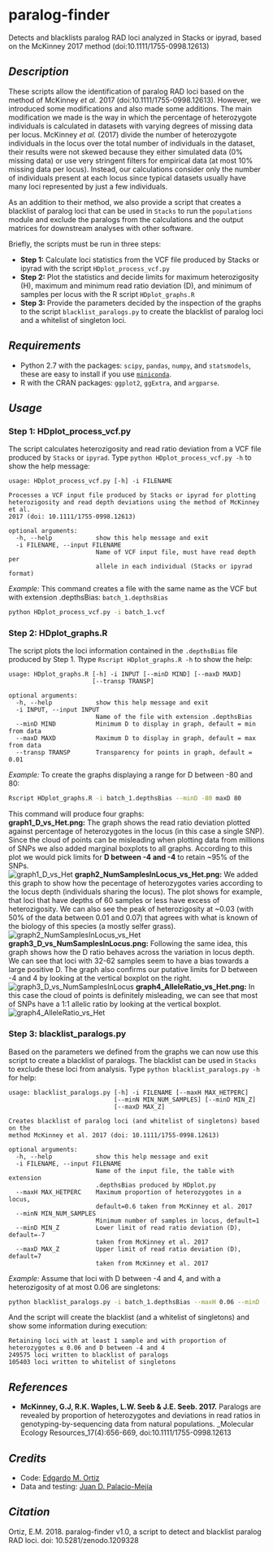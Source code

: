 # paralog-finder
Detects and blacklists paralog RAD loci analyzed in Stacks or ipyrad, based on the McKinney 2017 method (doi:10.1111/1755-0998.12613)

## _Description_
These scripts allow the identification of paralog RAD loci based on the method of McKinney _et al._ 2017 (doi:10.1111/1755-0998.12613). However, we introduced some modifications and also made some additions. The main modification we made is the way in which the percentage of heterozygote individuals is calculated in datasets with varying degrees of missing data per locus. McKinney _et al._ (2017) divide the number of heterozygote individuals in the locus over the total number of individuals in the dataset, their results were not skewed because they either simulated data (0% missing data) or use very stringent filters for empirical data (at most 10% missing data per locus). Instead, our calculations consider only the number of individuals present at each locus since typical datasets usually have many loci represented by just a few individuals.

As an addition to their method, we also provide a script that creates a blacklist of paralog loci that can be used in `Stacks` to run the `populations` module and exclude the paralogs from the calculations and the output matrices for downstream analyses with other software.

Briefly, the scripts must be run in three steps:
- **Step 1:** Calculate loci statistics from the VCF file produced by Stacks or ipyrad with the script `HDplot_process_vcf.py`
- **Step 2:** Plot the statistics and decide limits for maximum heterozigosity (H), maximum and minimum read ratio deviation (D), and minimum of samples per locus with the R script `HDplot_graphs.R`
- **Step 3:** Provide the parameters decided by the inspection of the graphs to the script `blacklist_paralogs.py` to create the blacklist of paralog loci and a whitelist of singleton loci.

## _Requirements_
- Python 2.7 with the packages: `scipy`, `pandas`, `numpy`, and `statsmodels`, these are easy to install if you use [`miniconda`](https://conda.io/miniconda.html).
- R with the CRAN packages: `ggplot2`, `ggExtra`, and `argparse`.

## _Usage_
### Step 1: HDplot_process_vcf.py
The script calculates heterozigosity and read ratio deviation from a VCF file produced by `Stacks` or `ipyrad`. Type `python HDplot_process_vcf.py -h` to show the help message:
```
usage: HDplot_process_vcf.py [-h] -i FILENAME

Processes a VCF input file produced by Stacks or ipyrad for plotting
heterozigosity and read depth deviations using the method of McKinney et al.
2017 (doi: 10.1111/1755-0998.12613)

optional arguments:
  -h, --help            show this help message and exit
  -i FILENAME, --input FILENAME
                        Name of VCF input file, must have read depth per
                        allele in each individual (Stacks or ipyrad format)
```
_Example:_ This command creates a file with the same name as the VCF but with extension .depthsBias: `batch_1.depthsBias`
```bash
python HDplot_process_vcf.py -i batch_1.vcf
```

### Step 2: HDplot_graphs.R
The script plots the loci information contained in the `.depthsBias` file produced by Step 1. Ttype `Rscript HDplot_graphs.R -h` to show the help:
```
usage: HDplot_graphs.R [-h] -i INPUT [--minD MIND] [--maxD MAXD]
                       [--transp TRANSP]

optional arguments:
  -h, --help            show this help message and exit
  -i INPUT, --input INPUT
                        Name of the file with extension .depthsBias
  --minD MIND           Minimum D to display in graph, default = min from data
  --maxD MAXD           Maximum D to display in graph, default = max from data
  --transp TRANSP       Transparency for points in graph, default = 0.01
```
_Example:_ To create the graphs displaying a range for D between -80 and 80:
```bash
Rscript HDplot_graphs.R -i batch_1.depthsBias --minD -80 maxD 80
```
This command will produce four graphs:  
**graph1_D_vs_Het.png:** The graph shows the read ratio deviation plotted against percentage of heterozygotes in the locus (in this case a single SNP). Since the cloud of points can be misleading when plotting data from millions of SNPs we also added marginal boxplots to all graphs. According to this plot we would pick limits for **D between  -4 and -4** to retain ~95% of the SNPs.  
![graph1_D_vs_Het](graph1_D_vs_Het.png)
**graph2_NumSamplesInLocus_vs_Het.png:**  We added this graph to show how the pecentage of heterozygotes varies according to the locus depth (individuals sharing the locus). The plot shows for example, that loci that have depths of 60 samples or less have excess of heterozigosity. We can also see the peak of heterozigosity at ~0.03 (with 50% of the data between 0.01 and 0.07) that agrees with what is known of the biology of this species (a mostly selfer grass).  
![graph2_NumSamplesInLocus_vs_Het](graph2_NumSamplesInLocus_vs_Het.png)
**graph3_D_vs_NumSamplesInLocus.png:** Following the same idea, this graph shows how the D ratio behaves across the variation in locus depth. We can see that loci with 32-62 samples seem to have a bias towards a large positive D. The graph also confirms our putative limits for D between -4 and 4 by looking at the vertical boxplot on the right.    
![graph3_D_vs_NumSamplesInLocus](graph3_D_vs_NumSamplesInLocus.png)
**graph4_AlleleRatio_vs_Het.png:**  In this case the cloud of points is definitely misleading, we can see that most of SNPs have a 1:1 allelic ratio by looking at the vertical boxplot.  
![graph4_AlleleRatio_vs_Het](graph4_AlleleRatio_vs_Het.png)

### Step 3: blacklist_paralogs.py
Based on the parameters we defined from the graphs we can now use this script to create a blacklist of paralogs. The blacklist can be used in `Stacks` to exclude these loci from analysis. Type `python blacklist_paralogs.py -h` for help:
```
usage: blacklist_paralogs.py [-h] -i FILENAME [--maxH MAX_HETPERC]
                             [--minN MIN_NUM_SAMPLES] [--minD MIN_Z]
                             [--maxD MAX_Z]

Creates blacklist of paralog loci (and whitelist of singletons) based on the
method McKinney et al. 2017 (doi: 10.1111/1755-0998.12613)

optional arguments:
  -h, --help            show this help message and exit
  -i FILENAME, --input FILENAME
                        Name of the input file, the table with extension
                        .depthsBias produced by HDplot.py
  --maxH MAX_HETPERC    Maximum proportion of heterozygotes in a locus,
                        default=0.6 taken from McKinney et al. 2017
  --minN MIN_NUM_SAMPLES
                        Minimum number of samples in locus, default=1
  --minD MIN_Z          Lower limit of read ratio deviation (D), default=-7
                        taken from McKinney et al. 2017
  --maxD MAX_Z          Upper limit of read ratio deviation (D), default=7
                        taken from McKinney et al. 2017
```
_Example:_ Assume that loci with D between -4 and 4, and with a heterozigosity of at most 0.06 are singletons:
```bash
python blacklist_paralogs.py -i batch_1.depthsBias --maxH 0.06 --minD -4 --maxD 4
```
And the script will create the blacklist (and a whitelist of singletons) and show some information during execution:
```
Retaining loci with at least 1 sample and with proportion of heterozygotes ≤ 0.06 and D between -4 and 4
249575 loci written to blacklist of paralogs
105403 loci written to whitelist of singletons
```

## _References_
- **McKinney, G.J, R.K. Waples, L.W. Seeb & J.E. Seeb. 2017.** Paralogs are revealed by proportion of heterozygotes and deviations in read ratios in genotyping-by-sequencing data from natural populations. _Molecular Ecology Resources_17(4):656-669, doi:10.1111/1755-0998.12613

## _Credits_
- Code: [Edgardo M. Ortiz](mailto:e.ortiz.v@gmail.com)
- Data and testing: [Juan D. Palacio-Mejía](mailto:jdpalacio@gmail.com)

## _Citation_
Ortiz, E.M. 2018. paralog-finder v1.0, a script to detect and blacklist paralog RAD loci. doi: 10.5281/zenodo.1209328

